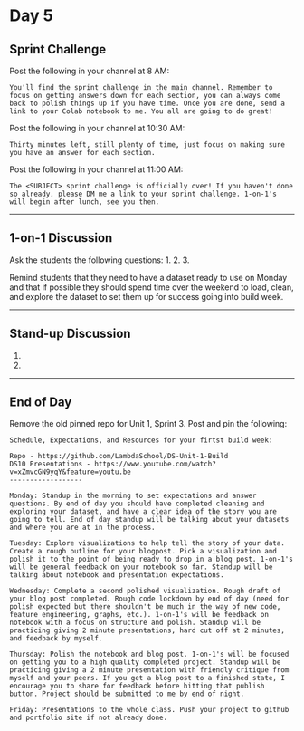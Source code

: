 # Day 5

## Sprint Challenge
Post the following in your channel at 8 AM:
```
You'll find the sprint challenge in the main channel. Remember to focus on getting answers down for each section, you can always come back to polish things up if you have time. Once you are done, send a link to your Colab notebook to me. You all are going to do great!
```

Post the following in your channel at 10:30 AM:
```
Thirty minutes left, still plenty of time, just focus on making sure you have an answer for each section.
```

Post the following in your channel at 11:00 AM:
```
The <SUBJECT> sprint challenge is officially over! If you haven't done so already, please DM me a link to your sprint challenge. 1-on-1's will begin after lunch, see you then.
```


---


## 1-on-1 Discussion
Ask the students the following questions:
1. 
2. 
3. 

Remind students that they need to have a dataset ready to use on Monday and that if possible they should spend time over the weekend to load, clean, and explore the dataset to set them up for success going into build week.


---


## Stand-up Discussion
1. 
2. 


---


## End of Day
Remove the old pinned repo for Unit 1, Sprint 3. Post and pin the following:
```
Schedule, Expectations, and Resources for your firtst build week:

Repo - https://github.com/LambdaSchool/DS-Unit-1-Build
DS10 Presentations - https://www.youtube.com/watch?v=xZmvcGN9yqY&feature=youtu.be
------------------

Monday: Standup in the morning to set expectations and answer questions. By end of day you should have completed cleaning and exploring your dataset, and have a clear idea of the story you are going to tell. End of day standup will be talking about your datasets and where you are at in the process.

Tuesday: Explore visualizations to help tell the story of your data. Create a rough outline for your blogpost. Pick a visualization and polish it to the point of being ready to drop in a blog post. 1-on-1's will be general feedback on your notebook so far. Standup will be talking about notebook and presentation expectations.

Wednesday: Complete a second polished visualization. Rough draft of your blog post completed. Rough code lockdown by end of day (need for polish expected but there shouldn't be much in the way of new code, feature engineering, graphs, etc.). 1-on-1's will be feedback on notebook with a focus on structure and polish. Standup will be practicing giving 2 minute presentations, hard cut off at 2 minutes, and feedback by myself.

Thursday: Polish the notebook and blog post. 1-on-1's will be focused on getting you to a high quality completed project. Standup will be practicing giving a 2 minute presentation with friendly critique from myself and your peers. If you get a blog post to a finished state, I encourage you to share for feedback before hitting that publish button. Project should be submitted to me by end of night.

Friday: Presentations to the whole class. Push your project to github and portfolio site if not already done.
```